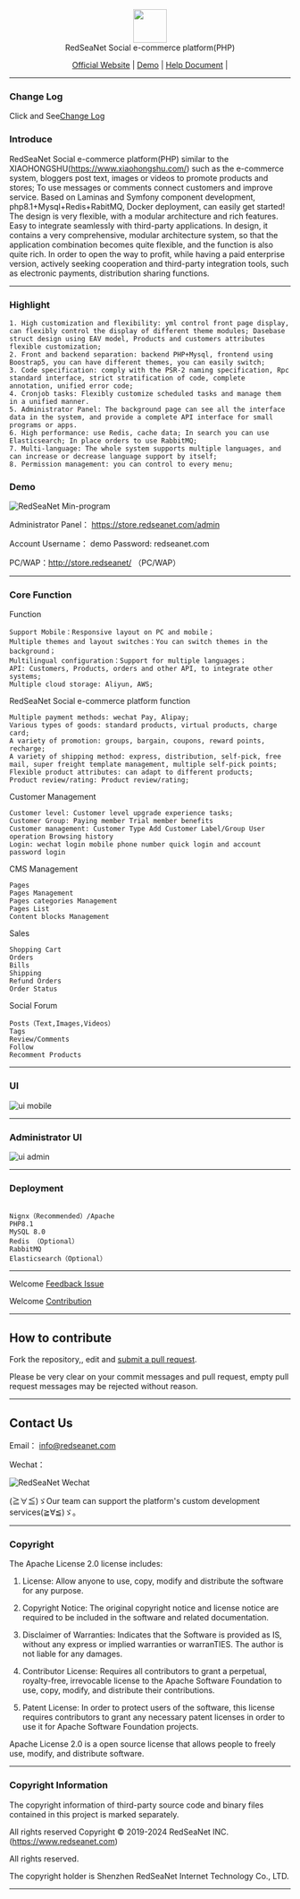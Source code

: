 <div align="center" >
    <img src="http://redseanet.com/pub/theme/redseanet/frontend/picture/logo.png" width="60" height="60" />
</div>
<div align="center">RedSeaNet Social e-commerce platform(PHP) </div>

<div align="center">

[Official Website](https://www.redseanet.com/) |
[Demo](http://www.store.redseanet/) |
[Help Document](https://www.redseanet.com/) |

</div>

---

### Change Log

Click and See<a href="https://www.redseanet.com/doc/ecomphp_change_summary.html" target="_blank">Change Log</a>

### Introduce

RedSeaNet Social e-commerce platform(PHP) similar to the XIAOHONGSHU(https://www.xiaohongshu.com/) such as the e-commerce system, bloggers post text, images or videos to promote products and stores; To use messages or comments connect customers and improve service. Based on Laminas and Symfony component development, php8.1+Mysql+Redis+RabitMQ, Docker deployment, can easily get started! The design is very flexible, with a modular architecture and rich features. Easy to integrate seamlessly with third-party applications. In design, it contains a very comprehensive, modular architecture system, so that the application combination becomes quite flexible, and the function is also quite rich. In order to open the way to profit, while having a paid enterprise version, actively seeking cooperation and third-party integration tools, such as electronic payments, distribution sharing functions.

---

### Highlight

```
1. High customization and flexibility: yml control front page display, can flexibly control the display of different theme modules; Dasebase struct design using EAV model, Products and customers attributes flexible customization;
2. Front and backend separation: backend PHP+Mysql, frontend using Boostrap5, you can have different themes, you can easily switch;
3. Code specification: comply with the PSR-2 naming specification, Rpc standard interface, strict stratification of code, complete annotation, unified error code;
4. Cronjob tasks: Flexibly customize scheduled tasks and manage them in a unified manner.
5. Administrator Panel: The background page can see all the interface data in the system, and provide a complete API interface for small programs or apps.
6. High performance: use Redis, cache data; In search you can use Elasticsearch; In place orders to use RabbitMQ;
7. Multi-language: The whole system supports multiple languages, and can increase or decrease language support by itself;
8. Permission management: you can control to every menu;

```

### Demo

![RedSeaNet Min-program](readme/images/mp-and-mini-program-qr.jpg)

Administrator Panel： https://store.redseanet.com/admin

Account
Username： demo 
Password: redseanet.com

PC/WAP：http://store.redseanet/ （PC/WAP）

---

### Core Function

Function

```
Support Mobile：Responsive layout on PC and mobile；
Multiple themes and layout switches：You can switch themes in the background；
Multilingual configuration：Support for multiple languages；
API: Customers, Products, orders and other API, to integrate other systems;
Multiple cloud storage: Aliyun, AWS;
```

RedSeaNet Social e-commerce platform function

```
Multiple payment methods: wechat Pay, Alipay;
Various types of goods: standard products, virtual products, charge card;
A variety of promotion: groups, bargain, coupons, reward points, recharge;
A variety of shipping method: express, distribution, self-pick, free mail, super freight template management, multiple self-pick points;
Flexible product attributes: can adapt to different products;
Product review/rating: Product review/rating;
```

Customer Management

```
Customer level: Customer level upgrade experience tasks;
Customer Group: Paying member Trial member benefits
Customer management: Customer Type Add Customer Label/Group User operation Browsing history
Login: wechat login mobile phone number quick login and account password login
```

CMS Management

```
Pages
Pages Management
Pages categories Management
Pages List
Content blocks Management
```

Sales

```
Shopping Cart
Orders
Bills
Shipping
Refund Orders
Order Status
```

Social Forum

```
Posts（Text,Images,Videos）
Tags
Review/Comments
Follow
Recomment Products
```

---

### UI 

![ui mobile](readme/images/ui-mobile.jpg)

---

### Administrator UI

![ui admin](readme/images/ui-admin.jpg)

---

### Deployment

```

Nignx（Recommended）/Apache
PHP8.1
MySQL 8.0
Redis （Optional）
RabbitMQ
Elasticsearch（Optional）

```

---

Welcome <a href="#" target="_blank">Feedback Issue</a>

Welcome <a href="#" target="_blank">Contribution</a>


---

## How to contribute

Fork the repository,, edit and [submit a pull request](https://github.com/).

Please be very clear on your commit messages and pull request, empty pull request messages may be rejected without reason.

---

## Contact Us

Email： [info@redseanet.com](info@redseanet.com)

Wechat： 

![RedSeaNet Wechat](readme/images/redseanet-weichat.jpg)

(≧∀≦)ゞOur team can support the platform's custom development services(≧∀≦)ゞ。

---

### Copyright

The Apache License 2.0 license includes:

1. License: Allow anyone to use, copy, modify and distribute the software for any purpose.

2. Copyright Notice: The original copyright notice and license notice are required to be included in the software and related documentation.

3. Disclaimer of Warranties: Indicates that the Software is provided as IS, without any express or implied warranties or warranTIES. The author is not liable for any damages.

4. Contributor License: Requires all contributors to grant a perpetual, royalty-free, irrevocable license to the Apache Software Foundation to use, copy, modify, and distribute their contributions.

5. Patent License: In order to protect users of the software, this license requires contributors to grant any necessary patent licenses in order to use it for Apache Software Foundation projects.

Apache License 2.0 is a open source license that allows people to freely use, modify, and distribute software.

---

### Copyright Information

The copyright information of third-party source code and binary files contained in this project is marked separately.

All rights reserved Copyright © 2019-2024 RedSeaNet INC. (https://www.redseanet.com)

All rights reserved.

The copyright holder is Shenzhen RedSeaNet Internet Technology Co., LTD.

---

```

```
